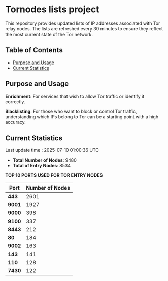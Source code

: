 # Tornodes lists project

This repository provides updated lists of IP addresses associated with Tor relay nodes. The lists are refreshed every 30 minutes to ensure they reflect the most current state of the Tor network.

## Table of Contents

- [Purpose and Usage](#purpose-and-usage)
- [Current Statistics](#current-statistics)


## Purpose and Usage

**Enrichment**: For services that wish to allow Tor traffic or identify it correctly.

**Blacklisting**: For those who want to block or control Tor traffic, understanding which IPs belong to Tor can be a starting point with a high accuracy.

## Current Statistics

Last update time : 2025-07-10 01:00:36 UTC

- **Total Number of Nodes**: 9480
- **Total of Entry Nodes**: 8534

**TOP 10 PORTS USED FOR TOR ENTRY NODES**

| **Port** | **Number of Nodes** |
|------|-----------------|
| **443**   | 2601  |
| **9001**   | 1927  |
| **9000**   | 398  |
| **9100**   | 337  |
| **8443**   | 212  |
| **80**   | 184  |
| **9002**   | 163  |
| **143**   | 141  |
| **110**   | 128  |
| **7430**   | 122  |


